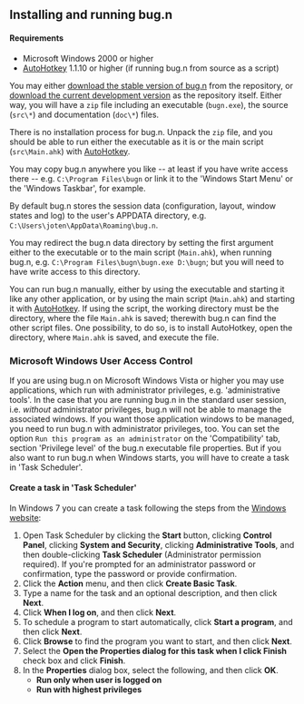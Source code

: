 ## Installing and running bug.n

#### Requirements

* Microsoft Windows 2000 or higher
* [AutoHotkey](http://ahkscript.org/download/) 1.1.10 or higher (if running
  bug.n from source as a script)

You may either
[download the stable version of bug.n](https://github.com/fuhsjr00/bug.n/releases/latest)
from the repository, or
[download the current development version](https://github.com/fuhsjr00/bug.n/archive/master.zip)
as the repository itself. Either way, you will have a `zip` file including an
executable (`bugn.exe`), the source (`src\*`) and documentation (`doc\*`)
files.

There is no installation process for bug.n. Unpack the `zip` file, and you
should be able to run either the executable as it is or the main script
(`src\Main.ahk`) with [AutoHotkey](http://ahkscript.org/download/).

You may copy bug.n anywhere you like -- at least if you have write access 
there -- e.g. `C:\Program Files\bugn` or link it to the 'Windows Start Menu'
or the 'Windows Taskbar', for example.

By default bug.n stores the session data (configuration, layout, window states
and log) to the user's APPDATA directory, e.g.
`C:\Users\joten\AppData\Roaming\bug.n`.

You may redirect the bug.n data directory by setting the first argument either
to the executable or to the main script (`Main.ahk`), when running bug.n,
e.g. `C:\Program Files\bugn\bugn.exe D:\bugn`; but you will need to have write
access to this directory.

You can run bug.n manually, either by using the executable and starting it like
any other application, or by using the main script (`Main.ahk`) and starting it
with [AutoHotkey](http://ahkscript.org/download/).
If using the script, the working directory must be the directory, where the
file `Main.ahk` is saved; therewith bug.n can find the other script files. One
possibility, to do so, is to install AutoHotkey, open the directory, where
`Main.ahk` is saved, and execute the file.

### Microsoft Windows User Access Control

If you are using bug.n on Microsoft Windows Vista or higher you may use
applications, which run with administrator privileges, e.g. 'administrative
tools'. In the case that you are running bug.n in the standard user session,
i.e. _without_ administrator privileges, bug.n will not be able to manage the
associated windows. If you want those application windows to be managed, you
need to run bug.n with administrator privileges, too.
You can set the option `Run this program as an administrator` on the
'Compatibility' tab, section 'Privilege level' of the bug.n executable file
properties. But if you also want to run bug.n when Windows starts, you will
have to create a task in 'Task Scheduler'.

#### Create a task in 'Task Scheduler'

In Windows 7 you can create a task following the steps from the
[Windows website](http://windows.microsoft.com/en-us/windows/schedule-task#1TC=windows-7):

1. Open Task Scheduler by clicking the **Start** button, clicking
**Control Panel**, clicking **System and Security**, clicking
**Administrative Tools**, and then double-clicking **Task Scheduler**
(Administrator permission required). If you're prompted for an administrator
password or confirmation, type the password or provide confirmation.
2. Click the **Action** menu, and then click **Create Basic Task**.
3. Type a name for the task and an optional description, and then click
**Next**.
4. Click **When I log on**, and then click **Next**.
5. To schedule a program to start automatically, click **Start a program**, and
then click **Next**.
6. Click **Browse** to find the program you want to start, and then click
**Next**.
7. Select the **Open the Properties dialog for this task when I click Finish**
check box and click **Finish**.
8. In the **Properties** dialog box, select the following, and then click
**OK**.
   * **Run only when user is logged on**
   * **Run with highest privileges**
